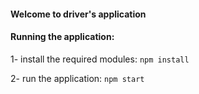#### Welcome to driver's application

#### Running the application:

1- install the required modules:
`npm install`

2- run the application:
`npm start`